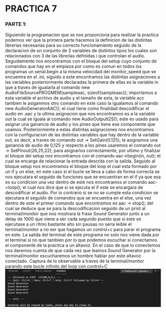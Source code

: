 # PRACTICA 7 
### PARTE 1:
Siguiendo la programacion que se nos proporciona para realizar la practica podemos ver que la primera parte hacemos la definicion de las distintas librerias necesarias para su correcto funcionamiento seguido de la declaracion de un conjunto de 3 variables de distintos tipos los cuales son relacionados con 3 de las librerias definidas i que controlan el audio.
Seguidamente nos encontramos con el bloque del setup cuyo conjunto de comandos que hay en el empieza por como es comun en todos los programas un serial.begin a la misma velocidad del monitor_speed que se encuentra en el .ini, siguido a este encontramos las distintas asignaciones a las variables posteriormente declaradas la primera de ellas es la variable in que a traves de igualarla al comando new AudioFileSourcePROGMEM(sampleaac, sizeof(sampleaac)); importamos a esta variable el archivo de audio y el tamaño de esta, la variable acc tambien le asiganmos otro comando en este caso la igualamos al comando new AudioGeneratorAAC(); el cual tiene como finalidad descodificar el audio en .aac y la ultima asignacion que nos encontramos es a la variable out la cual se iguala al comando new AudioOutputI2S(); este es usado para asignar una ganancia de audio y los pines que tiene ese componente que usamos. Posteriormente a estas distintas asignaciones nos encontramos con la configuracion de las distintas variables que hay dentro de la variable out, es decir, a traves de comando out -> SetGain(0.125); le asignamos una ganancia de audio de 0,125 y respecto a los pines usaremos el comando out -> SetPinout(26,25,22); para asignarlos correctamente, por ultimo y finalizar el bloque del setup nos encontramos con el comando aac->begin(in, out); el cual se encarga de relacionar la entrada descrita con la salida.
Seguido al bloque setup nos encontramos el bloque del loop el cual esta formado por un if y un else, en este caso si el bucle se lleva a cabo de forma correcta se nos ejecutara el seguido de funciones que se encuentran en el if ya que esa es su condicion una vez dentro de este nos encontramos el comando aac->loop(); el cual nos dice que si se ejecuta el if este se encargara de descodificar el audio. Por lo contrario si se no se cumple esta condicion se ejecutara el seguido de comandos que se encuentra en el else, una vez dentro de este el primer comando que encontramos es aac -> stop(); del cual se deduce que se para la descodificacion seguido de un print al terminal/monitor que nos mostrara la frase Sound Generator junto a un delay de 1000 que viene a ser cada segundo puesto que si este se ejecutase a un ritmo bastante alto sin pausas no seria leible el terminal/monitor a no ser que hagamos un control+c para parar el programa en este. 
La salida del terminal de este programa no solo nos viene dada por el terminal si no que tambien por lo que podemos escuchar si conectamos el componente de la practica a un altavoz. En el caso de que lo conectemos nos daremos cuenta de que cada vez que leamos Sound Generator por la terminal/monitor escucharemos un hombre hablar por este altavoz conectado.
Captura de lo observable a traves de la terminal/monitor parando este bucle infinito del loop con control+C
![alt text](CapPantallaPrac7.png)


